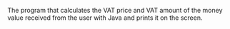 The program that calculates the VAT price and VAT amount of the money value received from the user with Java and prints it on the screen.

